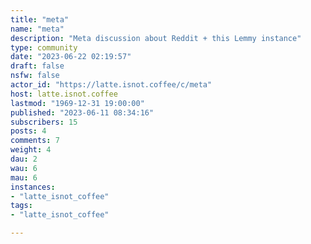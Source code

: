 ```yaml
---
title: "meta" 
name: "meta"
description: "Meta discussion about Reddit + this Lemmy instance"
type: community
date: "2023-06-22 02:19:57"
draft: false
nsfw: false
actor_id: "https://latte.isnot.coffee/c/meta"
host: latte.isnot.coffee
lastmod: "1969-12-31 19:00:00"
published: "2023-06-11 08:34:16"
subscribers: 15
posts: 4
comments: 7
weight: 4
dau: 2
wau: 6
mau: 6
instances:
- "latte_isnot_coffee"
tags: 
- "latte_isnot_coffee"

---
```

